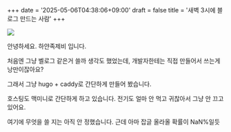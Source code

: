 +++
date = '2025-05-06T04:38:06+09:00'
draft = false
title = '새벽 3시에 블로그 만드는 사람'
+++

![](/images/8aa4c0112aafe41365ea5cb413715c92.png)

안녕하세요. 하얀족제비 입니다.

처음엔 그냥 벨로그 같은거 쓸까 생각도 했었는데, 개발자한테는 직접 만들어서 쓰는게 낭만이잖아요?

그래서 그냥 hugo + caddy로 간단하게 만들어 봤습니다.

호스팅도 맥미니로 간단하게 하고 있습니다. 전기도 얼마 안 먹고 귀찮아서 그냥 안 끄고 있어요.

여기에 무엇을 쓸 지는 아직 안 정했습니다. 근데 아마 잡글 올라올 확률이 NaN%일듯
